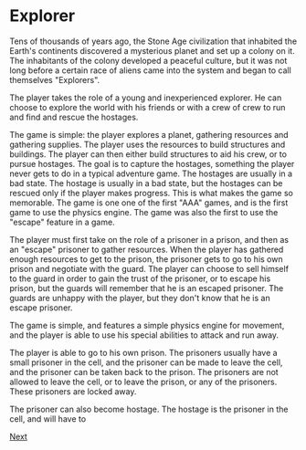 # Explorer

Tens of thousands of years ago, the Stone Age civilization that inhabited the Earth's continents discovered a mysterious planet and set up a colony on it. The inhabitants of the colony developed a peaceful culture, but it was not long before a certain race of aliens came into the system and began to call themselves "Explorers".

The player takes the role of a young and inexperienced explorer. He can choose to explore the world with his friends or with a crew of crew to run and find and rescue the hostages.

The game is simple: the player explores a planet, gathering resources and gathering supplies. The player uses the resources to build structures and buildings. The player can then either build structures to aid his crew, or to pursue hostages. The goal is to capture the hostages, something the player never gets to do in a typical adventure game. The hostages are usually in a bad state. The hostage is usually in a bad state, but the hostages can be rescued only if the player makes progress. This is what makes the game so memorable. The game is one one of the first "AAA" games, and is the first game to use the physics engine. The game was also the first to use the "escape" feature in a game.

The player must first take on the role of a prisoner in a prison, and then as an "escape" prisoner to gather resources. When the player has gathered enough resources to get to the prison, the prisoner gets to go to his own prison and negotiate with the guard. The player can choose to sell himself to the guard in order to gain the trust of the prisoner, or to escape his prison, but the guards will remember that he is an escaped prisoner. The guards are unhappy with the player, but they don't know that he is an escape prisoner.

The game is simple, and features a simple physics engine for movement, and the player is able to use his special abilities to attack and run away.

The player is able to go to his own prison. The prisoners usually have a small prisoner in the cell, and the prisoner can be made to leave the cell, and the prisoner can be taken back to the prison. The prisoners are not allowed to leave the cell, or to leave the prison, or any of the prisoners. These prisoners are locked away.

The prisoner can also become hostage. The hostage is the prisoner in the cell, and will have to

[Next](329.md)